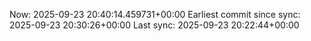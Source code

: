 Now: 2025-09-23 20:40:14.459731+00:00 Earliest commit since sync: 2025-09-23 20:30:26+00:00 Last sync: 2025-09-23 20:22:44+00:00
